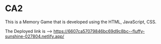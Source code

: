 # CA2

This is a Memory Game that is developed using the HTML, JavaScript, CSS.

The Deployed link is -->  https://6607ca57079846bc69d9c8bc--fluffy-sunshine-027804.netlify.app/
